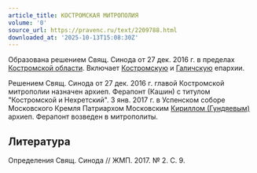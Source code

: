 ```yaml
---
article_title: КОСТРОМСКАЯ МИТРОПОЛИЯ
volume: '0'
source_url: https://pravenc.ru/text/2209788.html
downloaded_at: '2025-10-13T15:08:30Z'
---
```


Образована решением Свящ. Синода от 27 дек. 2016 г. в пределах [Костромской области](<https://pravenc.ru/text/Костромской области.html>). Включает [Костромскую](https://pravenc.ru/text/Костромскую.html) и [Галичскую](https://pravenc.ru/text/Галичскую.html) епархии.

Решением Свящ. Синода от 27 дек. 2016 г. главой Костромской митрополии назначен архиеп. Ферапонт (Кашин) с титулом "Костромской и Нехретский". 3 янв. 2017 г. в Успенском соборе Московского Кремля Патриархом Московским [Кириллом (Гундяевым)](<https://pravenc.ru/text/КИРИЛЛ  ПАТРИАРХ МОСКОВСКИЙ И ВСЕЯ РУСИ.html>) архиеп. Ферапонт возведен в митрополиты.

## Литература

Определения Свящ. Синода // ЖМП. 2017. № 2. С. 9.
